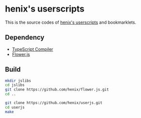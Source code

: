 # henix's userscripts

This is the source codes of [henix's userscripts](https://greasyfork.org/zh-CN/users/1159-henix) and bookmarklets.

## Dependency

* [TypeScript Compiler](http://www.typescriptlang.org/)
* [Flower.js](https://github.com/henix/flower.js)

## Build

```bash
mkdir jslibs
cd jslibs
git clone https://github.com/henix/flower.js.git
cd ..

git clone https://github.com/henix/userjs.git
cd userjs
make
```
